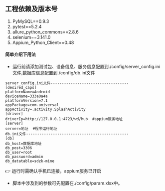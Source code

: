 ## 工程依赖及版本号
1. PyMySQL==0.9.3
2. pytest==5.2.4
3. allure_python_commons==2.8.6
4. selenium==3.141.0
5. Appium_Python_Client==0.48
#### 简单介绍下用法
* 运行前请添加测试包、设备信息、服务信息配置到./config/server_config.ini文件,数据库信息配置到./config/db.ini文件
~~~
server_config.ini文件-----------------------------------
[desired_caps]
platformName=Android
deviceName=333a0a4a
platformVersion=7.1
appPackage=com.universal
appActivity=.activity.SplashActivity
[driver]
driverIp=http://127.0.0.1:4723/wd/hub  #appium服务地址
[server]
server=地址  #程序运行地址
db.ini文件----------------------------------------------
[db]
db_host=数据库地址
db_post=3306
db_user=root
db_password=admin
db_datatable=sdzk-mine
~~~
👉 运行时需确认手机已连接，appium服务已开启
* 脚本中涉及到的参数可先配置在./config/param.xlsx中。
